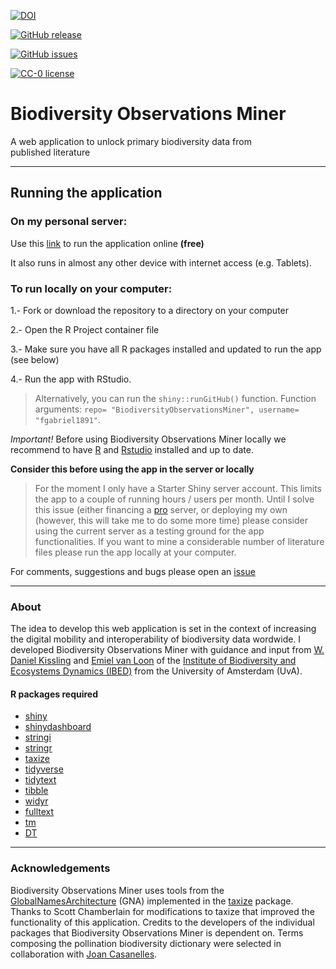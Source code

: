 [![DOI](https://zenodo.org/badge/DOI/10.5281/zenodo.1036826.svg)](https://doi.org/10.5281/zenodo.1036826)

[![GitHub release](https://img.shields.io/github/release/Naereen/StrapDown.js.svg)](https://GitHub.com/fgabriel1891/BiodiversityObservationsMiner/releases/)

[![GitHub issues](https://img.shields.io/github/issues/Naereen/StrapDown.js.svg)](https://GitHub.com/fgabriel1891/BiodiversityObservationsMiner/issues/)

[![CC-0 license](https://img.shields.io/badge/License-CC--0-blue.svg)](https://creativecommons.org/licenses/by-nd/4.0)


# Biodiversity Observations Miner

A web application to unlock primary biodiversity data from published literature

--------

## Running the application 

### On my personal server: 

Use this [link](https://fgabriel1891.shinyapps.io/biodiversityobservationsminer/) to run the application online  **(free)**

It also runs in almost any other device with internet access (e.g. Tablets).  

### To run locally on your computer:  
 
 1.- Fork or download the repository to a directory on your computer
 
 2.- Open the R Project container file
 
 3.- Make sure you have all R packages installed and updated to run the app (see below) 
 
 4.- Run the app with RStudio. 
 
 
 >  Alternatively, you can run the `shiny::runGitHub()` function. Function arguments: `repo= "BiodiversityObservationsMiner", username= "fgabriel1891"`.
 
*Important!* 
 Before using Biodiversity Observations Miner locally we recommend to have [R](https://www.r-project.org/) and [Rstudio](https://www.rstudio.com/) installed and up to date. 

**Consider this before using the app in the server or locally**

>  For the moment I only have a Starter Shiny server account. This limits the app to a couple of running hours / users per month. Until I solve this issue (either financing a [pro](https://www.rstudio.com/products/shiny-server-pro/) server, or deploying my own (however, this will take me to do some more time)  please consider using the current server as a testing ground for the app functionalities. If you want to mine a considerable number of literature files please run the app locally at your computer. 


For comments, suggestions and bugs please open an [issue](https://github.com/fgabriel1891/BiodiversityObservationsMiner/issues/new)

--------

### About 

The idea to develop this web application is set in the context of increasing the digital mobility and interoperability of biodiversity data wordwide. I developed Biodiversity Observations Miner with guidance and input from [W. Daniel Kissling](https://www.danielkissling.de/) and [Emiel van Loon](https://staff.fnwi.uva.nl/e.e.vanloon/) of the [Institute of Biodiversity and Ecosystems Dynamics (IBED)](http://ibed.uva.nl/) from the University of Amsterdam (UvA). 

#### R packages required

- [shiny](https://shiny.rstudio.com/)
- [shinydashboard](https://rstudio.github.io/shinydashboard)
- [stringi](http://www.gagolewski.com/software/stringi/)
- [stringr](http://stringr.tidyverse.org/)
- [taxize](https://ropensci.github.io/taxize-book/)
- [tidyverse](https://www.tidyverse.org/)
- [tidytext](https://www.tidytextmining.com/)
- [tibble](https://tibble.tidyverse.org/)
- [widyr](https://github.com/dgrtwo/widyr)
- [fulltext](https://ropensci.org/tutorials/fulltext_tutorial/)
- [tm](http://tm.r-forge.r-project.org/)
- [DT](https://rstudio.github.io/DT/)

--------

### Acknowledgements 

Biodiversity Observations Miner uses tools from the [GlobalNamesArchitecture](http://globalnames.org/) (GNA) implemented in the [taxize](https://www.ncbi.nlm.nih.gov/pmc/articles/PMC3901538/) package. Thanks to Scott Chamberlain for modifications to taxize that improved the functionality of this application. Credits to the developers of the individual packages that Biodiversity Observations Miner is dependent on. Terms composing the pollination biodiversity dictionary were selected in collaboration with [Joan Casanelles](https://www.researchgate.net/profile/Joan_Casanelles_Abella). 
